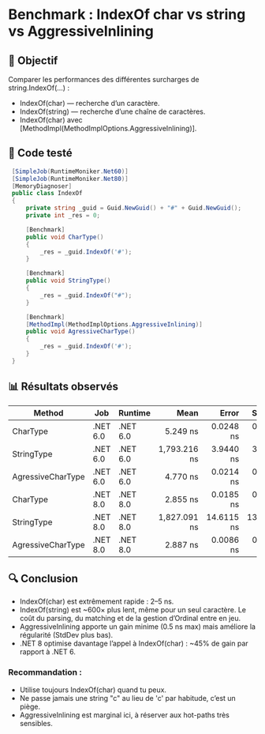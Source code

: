 # Benchmark : IndexOf char vs string vs AggressiveInlining

## 🎯 Objectif

Comparer les performances des différentes surcharges de string.IndexOf(...) :
- IndexOf(char) — recherche d’un caractère.
- IndexOf(string) — recherche d’une chaîne de caractères.
- IndexOf(char) avec [MethodImpl(MethodImplOptions.AggressiveInlining)].

## 🧱 Code testé

```csharp
 [SimpleJob(RuntimeMoniker.Net60)]
 [SimpleJob(RuntimeMoniker.Net80)]
 [MemoryDiagnoser]
 public class IndexOf
 {
     private string _guid = Guid.NewGuid() + "#" + Guid.NewGuid();
     private int _res = 0;

     [Benchmark]
     public void CharType()
     {
         _res = _guid.IndexOf('#');
     }

     [Benchmark]
     public void StringType()
     {
         _res = _guid.IndexOf("#");
     }

     [Benchmark]
     [MethodImpl(MethodImplOptions.AggressiveInlining)]
     public void AgressiveCharType()
     {
         _res = _guid.IndexOf('#');
     }
 }
```

## 📊 Résultats observés

| Method            | Job      | Runtime  | Mean         | Error      | StdDev     | Allocated |
|------------------ |--------- |--------- |-------------:|-----------:|-----------:|----------:|
| CharType          | .NET 6.0 | .NET 6.0 |     5.249 ns |  0.0248 ns |  0.0207 ns |         - |
| StringType        | .NET 6.0 | .NET 6.0 | 1,793.216 ns |  3.9440 ns |  3.2935 ns |         - |
| AgressiveCharType | .NET 6.0 | .NET 6.0 |     4.770 ns |  0.0214 ns |  0.0189 ns |         - |
| CharType          | .NET 8.0 | .NET 8.0 |     2.855 ns |  0.0185 ns |  0.0173 ns |         - |
| StringType        | .NET 8.0 | .NET 8.0 | 1,827.091 ns | 14.6115 ns | 13.6677 ns |         - |
| AgressiveCharType | .NET 8.0 | .NET 8.0 |     2.887 ns |  0.0086 ns |  0.0071 ns |         - |

## 🔍 Conclusion

- IndexOf(char) est extrêmement rapide : 2–5 ns.
- IndexOf(string) est ~600× plus lent, même pour un seul caractère. Le coût du parsing, du matching et de la gestion d’Ordinal entre en jeu.
- AggressiveInlining apporte un gain minime (0.5 ns max) mais améliore la régularité (StdDev plus bas).
- .NET 8 optimise davantage l’appel à IndexOf(char) : ~45% de gain par rapport à .NET 6.

### Recommandation :

- Utilise toujours IndexOf(char) quand tu peux.
- Ne passe jamais une string "c" au lieu de 'c' par habitude, c’est un piège.
- AggressiveInlining est marginal ici, à réserver aux hot-paths très sensibles.